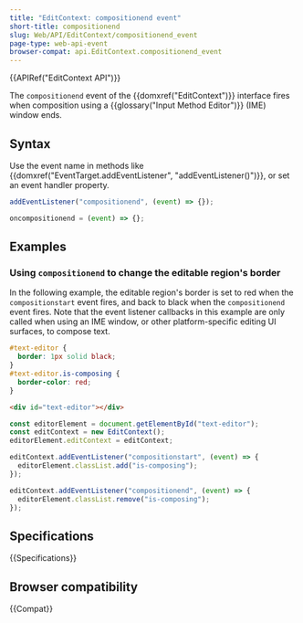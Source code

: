 ```yaml
---
title: "EditContext: compositionend event"
short-title: compositionend
slug: Web/API/EditContext/compositionend_event
page-type: web-api-event
browser-compat: api.EditContext.compositionend_event
---
```


{{APIRef("EditContext API")}}

The `compositionend` event of the {{domxref("EditContext")}} interface fires when composition using a {{glossary("Input Method Editor")}} (IME) window ends.

## Syntax

Use the event name in methods like {{domxref("EventTarget.addEventListener", "addEventListener()")}}, or set an event handler property.

```js
addEventListener("compositionend", (event) => {});

oncompositionend = (event) => {};
```

## Examples

### Using `compositionend` to change the editable region's border

In the following example, the editable region's border is set to red when the `compositionstart` event fires, and back to black when the `compositionend` event fires. Note that the event listener callbacks in this example are only called when using an IME window, or other platform-specific editing UI surfaces, to compose text.

```css
#text-editor {
  border: 1px solid black;
}
#text-editor.is-composing {
  border-color: red;
}
```

```html
<div id="text-editor"></div>
```

```js
const editorElement = document.getElementById("text-editor");
const editContext = new EditContext();
editorElement.editContext = editContext;

editContext.addEventListener("compositionstart", (event) => {
  editorElement.classList.add("is-composing");
});

editContext.addEventListener("compositionend", (event) => {
  editorElement.classList.remove("is-composing");
});
```

## Specifications

{{Specifications}}

## Browser compatibility

{{Compat}}
